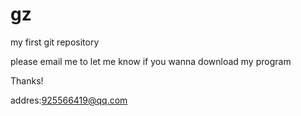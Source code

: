 # gz
my first git repository

please email me to let me know if you wanna download my program

Thanks!

addres:925566419@qq.com
